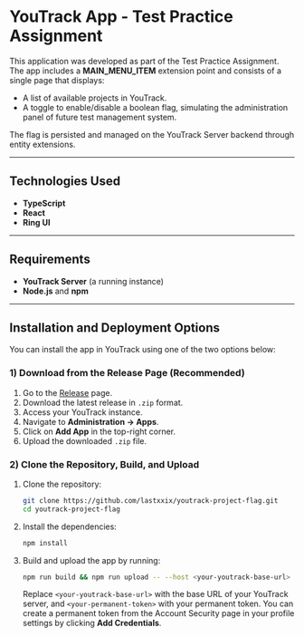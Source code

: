 # YouTrack App - Test Practice Assignment

This application was developed as part of the Test Practice Assignment. The app includes a **MAIN_MENU_ITEM** extension point and consists of a single page that displays:

- A list of available projects in YouTrack.
- A toggle to enable/disable a boolean flag, simulating the administration panel of future test management system.

The flag is persisted and managed on the YouTrack Server backend through entity extensions.

---

## Technologies Used

- **TypeScript**
- **React**
- **Ring UI**

---

## Requirements

- **YouTrack Server** (a running instance)
- **Node.js** and **npm**

---

## Installation and Deployment Options

You can install the app in YouTrack using one of the two options below:

### 1) Download from the Release Page (Recommended)

1. Go to the [Release](https://github.com/lastxxix/youtrack-project-flag/releases) page.
2. Download the latest release in `.zip` format.
3. Access your YouTrack instance.
4. Navigate to **Administration -> Apps**.
5. Click on **Add App** in the top-right corner.
6. Upload the downloaded `.zip` file.

### 2) Clone the Repository, Build, and Upload

1. Clone the repository:

    ```bash
    git clone https://github.com/lastxxix/youtrack-project-flag.git
    cd youtrack-project-flag
    ```

2. Install the dependencies:

    ```bash
    npm install
    ```

3. Build and upload the app by running:

    ```bash
    npm run build && npm run upload -- --host <your-youtrack-base-url> --token <your-permanent-token>
    ```

    Replace `<your-youtrack-base-url>` with the base URL of your YouTrack server, and `<your-permanent-token>` with your permanent token. You can create a permanent token from the Account Security page in your profile settings by clicking **Add Credentials**.
